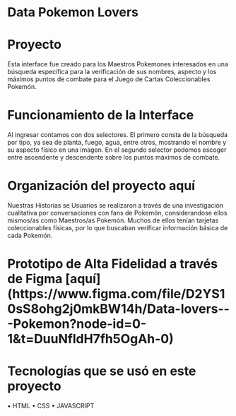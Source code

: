 # Data Pokemon Lovers

<h1> Proyecto </h1>

Esta interface fue creado para los Maestros Pokemones interesados en una
búsqueda específica para la verificación de sus nombres, aspecto y los máximos puntos de combate para el Juego de Cartas Coleccionables Pokemón. 

<h1>Funcionamiento de la Interface</h1>

Al ingresar contamos con dos selectores. El primero consta de la búsqueda por tipo, ya sea de planta, fuego, agua, entre otros, mostrando el nombre y su aspecto físico en una imagen. En el segundo selector podemos escoger entre ascendente y descendente  sobre los puntos máximos 
de combate.

<h1> Organización del proyecto <a src="https://trello.com/b/0qzSHwZt/data-lovers"> aquí </a> </h1>

Nuestras Historias se Usuarios se realizaron a través de una investigación cualitativa por conversaciones con fans de Pokemón, considerandose ellos mismos/as como Maestros/as Pokemón. Muchos de ellos tenían tarjetas coleccionables físicas, por lo que buscaban verificar información básica de cada Pokemón. 

<h1> Prototipo de Alta Fidelidad a través de Figma [aquí](https://www.figma.com/file/D2YS10sS8ohg2j0mkBW14h/Data-lovers---Pokemon?node-id=0-1&t=DuuNfldH7fh5OgAh-0)  </h1>

<h1>Tecnologías que se usó en este proyecto</h1>
• HTML
• CSS  
• JAVASCRIPT 

